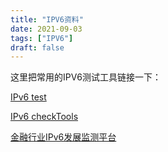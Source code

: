 ```yaml
---
title: "IPV6资料"
date: 2021-09-03
tags: ["IPV6"]
draft: false
---
```


这里把常用的IPV6测试工具链接一下：

[IPv6 test](https://www.test-ipv6.com/)

[IPv6 checkTools](https://www.china-ipv6.cn/#/checkTools)

[金融行业IPv6发展监测平台](http://finance.china-ipv6.cn/)
